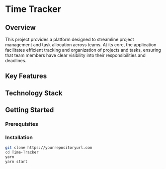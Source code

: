 # Time Tracker

## Overview

This project provides a platform designed to streamline project management and task allocation across teams. At its core, the application facilitates efficient tracking and organization of projects and tasks, ensuring that team members have clear visibility into their responsibilities and deadlines.

## Key Features


## Technology Stack

## Getting Started

### Prerequisites



### Installation

```bash
git clone https://yourrepositoryurl.com
cd Time-Tracker
yarn
yarn start
```
